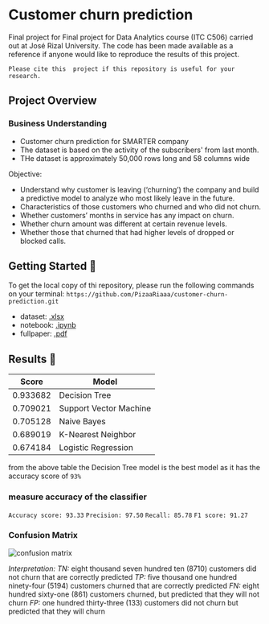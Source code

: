 # Customer churn prediction
Final project for Final project for Data Analytics course (ITC C506) carried out at José Rizal University. The code has been made available as a reference if anyone would like to reproduce the results of this project.

```Please cite this  project if this repository is useful for your research.```

## Project Overview
### Business Understanding
* Customer churn prediction for SMARTER company
* The dataset is based on the activity of the subscribers' from last month.
* THe dataset is approximately 50,000 rows long and 58 columns wide

Objective:

- Understand why customer is leaving (‘churning’) the company and build a predictive model to analyze who most likely leave in the future.
- Characteristics of those customers who churned and who did not churn.
- Whether customers’ months in service has any impact on churn.
- Whether churn amount was different at certain revenue levels.
- Whether those that churned that had higher levels of dropped or blocked calls.

## Getting Started :seedling:
To get the local copy of thi repository, please run the following commands on your terminal:
```https://github.com/PizaaRiaaa/customer-churn-prediction.git```

* dataset: [.xlsx](dataset/ChurnData.xlsx)
* notebook: [.ipynb](ChurnAnalysis.ipynb)
* fullpaper: [.pdf](fullpaper/CRISP-DM-ChurnAnalysis.pdf)

## Results :palm_tree:
|Score   | Model                  |
|--------|------------------------|
|0.933682| Decision Tree          | 
|0.709021| Support Vector Machine |  
|0.705128| Naive Bayes            |
|0.689019| K-Nearest Neighbor     |    
|0.674184| Logistic Regression    |    

from the above table the Decision Tree model is the best model as it has the accuracy score of ```93%```

### measure accuracy of the classifier
```Accuracy score: 93.33```
```Precision: 97.50```
```Recall: 85.78```
```F1 score: 91.27```

### Confusion Matrix
![confusion matrix](preview/confusion-matrix.png)

_Interpretation:_
_TN:_ eight thousand seven hundred ten (8710) customers did not churn that are correctly predicted
_TP:_ five thousand one hundred ninety-four (5194) customers churned that are correctly predicted
_FN:_ eight hundred sixty-one (861) customers churned, but predicted that they will not churn
_FP:_ one hundred thirty-three (133) customers did not churn but predicted that they will churn


